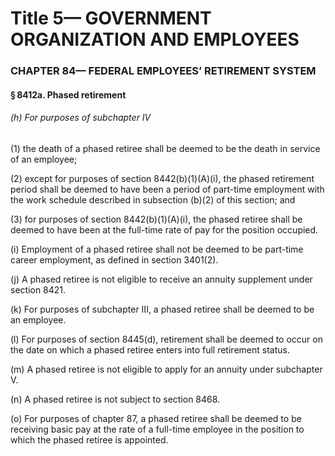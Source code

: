 
# Title 5— GOVERNMENT ORGANIZATION AND EMPLOYEES
### CHAPTER 84— FEDERAL EMPLOYEES’ RETIREMENT SYSTEM
#### § 8412a. Phased retirement
###### (h) For purposes of subchapter IV

(1) the death of a phased retiree shall be deemed to be the death in service of an employee;

(2) except for purposes of section 8442(b)(1)(A)(i), the phased retirement period shall be deemed to have been a period of part-time employment with the work schedule described in subsection (b)(2) of this section; and

(3) for purposes of section 8442(b)(1)(A)(i), the phased retiree shall be deemed to have been at the full-time rate of pay for the position occupied.

(i) Employment of a phased retiree shall not be deemed to be part-time career employment, as defined in section 3401(2).

(j) A phased retiree is not eligible to receive an annuity supplement under section 8421.

(k) For purposes of subchapter III, a phased retiree shall be deemed to be an employee.

(l) For purposes of section 8445(d), retirement shall be deemed to occur on the date on which a phased retiree enters into full retirement status.

(m) A phased retiree is not eligible to apply for an annuity under subchapter V.

(n) A phased retiree is not subject to section 8468.

(o) For purposes of chapter 87, a phased retiree shall be deemed to be receiving basic pay at the rate of a full-time employee in the position to which the phased retiree is appointed.
